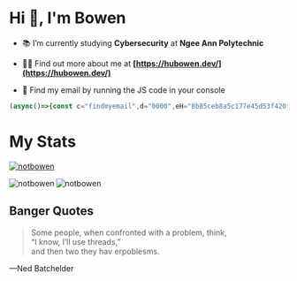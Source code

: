 # Hi 👋, I'm Bowen

- 📚 I’m currently studying **Cybersecurity** at **Ngee Ann Polytechnic**

- 👨‍💻 Find out more about me at **[https://hubowen.dev/](https://hubowen.dev/)**

- 💌 Find my email by running the JS code in your console

```js
(async()=>{const c="findmyemail",d="0000",eH="8b85ceb8a5c177e45d53f420fdb0b8afd64696d40b341e0c13d2e197901ac6c4",iH="f59c372d4a14228c544729d812997424",E=new TextEncoder(),h=x=>{const b=new Uint8Array(x.length/2);for(let i=0;i<b.length;i++)b[i]=parseInt(x.substr(i*2,2),16);return b},s=async m=>{const H=await crypto.subtle.digest("SHA-256",E.encode(m));return Array.from(new Uint8Array(H)).map(b=>b.toString(16).padStart(2,"0")).join("")},f=async()=>{console.log("Starting PoW...");let n=0;while(true){const S=await s(c+n);if(S.startsWith(d)){console.log("Nonce:",n);const kH=await crypto.subtle.digest("SHA-256",E.encode(n.toString())),k=new Uint8Array(kH).slice(0,16),i=h(iH),e=h(eH);try{const a={name:"AES-CBC",iv:i},cK=await crypto.subtle.importKey("raw",k,a,!1,["decrypt"]),dD=await crypto.subtle.decrypt(a,cK,e);console.log("Reward:",new TextDecoder().decode(dD))}catch(e){console.error("Decrypt failed:",e)}break}n++}};await f()})();
```

# My Stats

<p align="left"> <a href="https://github.com/ryo-ma/github-profile-trophy"><img src="https://github-profile-trophy.vercel.app/?username=notbowen&theme=gruvbox&rank=-C,-B" alt="notbowen" /></a> </p>

<p>
  <img align="left" src="https://github-readme-stats.vercel.app/api/top-langs?username=notbowen&show_icons=true&locale=en&layout=compact&theme=gruvbox" alt="notbowen" />
  <img align="center" src="https://github-readme-stats.vercel.app/api?username=notbowen&show_icons=true&locale=en&theme=gruvbox&hide_rank=true&include_all_commits=true" alt="notbowen" />
</p>

## Banger Quotes

> Some people, when confronted with a problem, think,  
“I know, I’ll use threads,”  
and then two they hav erpoblesms.
 
—Ned Batchelder
